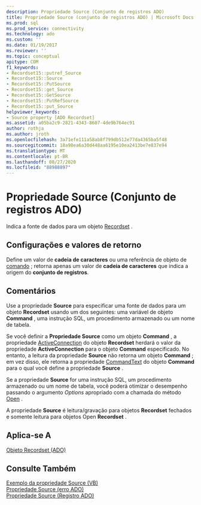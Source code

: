 ```yaml
---
description: Propriedade Source (Conjunto de registros ADO)
title: Propriedade Source (conjunto de registros ADO) | Microsoft Docs
ms.prod: sql
ms.prod_service: connectivity
ms.technology: ado
ms.custom: ''
ms.date: 01/19/2017
ms.reviewer: ''
ms.topic: conceptual
apitype: COM
f1_keywords:
- Recordset15::putref_Source
- Recordset15::Source
- Recordset15::PutSource
- Recordset15::get_Source
- Recordset15::GetSource
- Recordset15::PutRefSource
- Recordset15::put_Source
helpviewer_keywords:
- Source property [ADO Recordset]
ms.assetid: a05ba2c9-2821-4343-8607-4de9b764ec91
author: rothja
ms.author: jroth
ms.openlocfilehash: 3a71efe111a58ab8f799db512e77da4365ba5f48
ms.sourcegitcommit: 18a98ea6a30d448aa6195e10ea2413be7e837e94
ms.translationtype: MT
ms.contentlocale: pt-BR
ms.lasthandoff: 08/27/2020
ms.locfileid: "88988897"
---
```

# <a name="source-property-ado-recordset"></a>Propriedade Source (Conjunto de registros ADO)
Indica a fonte de dados para um objeto [Recordset](./recordset-object-ado.md) .  
  
## <a name="settings-and-return-values"></a>Configurações e valores de retorno  
 Define um valor de **cadeia de caracteres** ou uma referência de objeto de [comando](./command-object-ado.md) ; retorna apenas um valor de **cadeia de caracteres** que indica a origem do **conjunto de registros**.  
  
## <a name="remarks"></a>Comentários  
 Use a propriedade **Source** para especificar uma fonte de dados para um objeto **Recordset** usando um dos seguintes: uma variável de objeto **Command** , uma instrução SQL, um procedimento armazenado ou um nome de tabela.  
  
 Se você definir a **Propriedade Source** como um objeto **Command** , a propriedade [ActiveConnection](./activeconnection-property-ado.md) do objeto **Recordset** herdará o valor da propriedade **ActiveConnection** para o objeto **Command** especificado. No entanto, a leitura da propriedade **Source** não retorna um objeto **Command** ; em vez disso, ele retorna a propriedade [CommandText](./commandtext-property-ado.md) do objeto **Command** para o qual você define a propriedade **Source** .  
  
 Se a propriedade **Source** for uma instrução SQL, um procedimento armazenado ou um nome de tabela, você poderá otimizar o desempenho passando o argumento *Options* apropriado com a chamada do método [Open](./open-method-ado-recordset.md) .  
  
 A propriedade **Source** é leitura/gravação para objetos **Recordset** fechados e somente leitura para objetos Open **Recordset** .  
  
## <a name="applies-to"></a>Aplica-se A  
 [Objeto Recordset (ADO)](./recordset-object-ado.md)  
  
## <a name="see-also"></a>Consulte Também  
 [Exemplo da propriedade Source (VB)](./source-property-example-vb.md)   
 [Propriedade Source (erro ADO)](./source-property-ado-error.md)   
 [Propriedade Source (Registro ADO)](./source-property-ado-record.md)